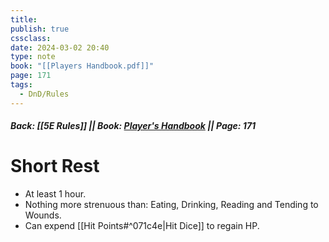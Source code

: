 ```yaml
---
title: 
publish: true
cssclass: 
date: 2024-03-02 20:40
type: note
book: "[[Players Handbook.pdf]]"
page: 171
tags:
  - DnD/Rules
---
```

##### Back: [[5E Rules]] || Book: [Player's Handbook](https://drive.google.com/drive/folders/1O5bhpYizcIT5xxAoLOuzCRht_PVS7VSG?usp=sharing) || Page: 171

# Short Rest
- At least 1 hour.
- Nothing more strenuous than: Eating, Drinking, Reading and Tending to Wounds.
- Can expend [[Hit Points#^071c4e|Hit Dice]] to regain HP.

